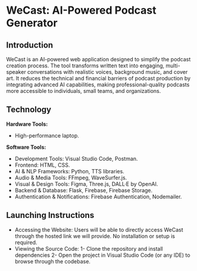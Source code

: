 # WeCast: AI-Powered Podcast Generator
## Introduction
WeCast is an AI-powered web application designed to simplify the podcast creation process. The tool transforms written text into engaging, multi-speaker conversations with realistic voices, background music, and cover art. It reduces the technical and financial barriers of podcast production by integrating advanced AI capabilities, making professional-quality podcasts more accessible to individuals, small teams, and organizations.
## Technology
**Hardware Tools:**
- High-performance laptop.

**Software Tools:**
- Development Tools: Visual Studio Code, Postman.
- Frontend: HTML, CSS.
- AI & NLP Frameworks: Python, TTS libraries.
- Audio & Media Tools: FFmpeg, WaveSurfer.js.
- Visual & Design Tools: Figma, Three.js, DALL·E by OpenAI.
- Backend & Database: Flask, Firebase, Firebase Storage.
- Authentication & Notifications: Firebase Authentication, Nodemailer.
## Launching Instructions
- Accessing the Website: Users will be able to directly access WeCast through the hosted link we will provide. No installation or setup is required.
- Viewing the Source Code:
  1- Clone the repository and install dependencies
  2- Open the project in Visual Studio Code (or any IDE) to browse through the codebase.
